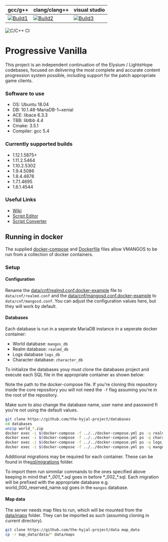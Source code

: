 | gcc/g++           | clang/clang++     | visual studio     |
|-------------------|-------------------|-------------------|
| [![Build1][1]][10]| [![Build2][2]][10]| [![Build3][3]][10]|

[1]: https://travis-badge.herokuapp.com/repos/vmangos/core/branches/development/1?use_travis_com=true
[2]: https://travis-badge.herokuapp.com/repos/vmangos/core/branches/development/2?use_travis_com=true
[3]: https://travis-badge.herokuapp.com/repos/vmangos/core/branches/development/3?use_travis_com=true

[10]: https://travis-ci.com/github/vmangos/core


![C/C++ CI](https://github.com/vmangos/core/workflows/C/C++%20CI/badge.svg)

# Progressive Vanilla
This project is an independent continuation of the Elysium / LightsHope codebases, focused on delivering the most complete and accurate content progression system possible, including support for the patch appropriate game clients.

### Software to use
- OS: Ubuntu 18.04
- DB: 10.1.48-MariaDB-1~xenial
- ACE: libace 6.3.3
- TBB: libtbb 4.4
- Cmake: 3.5.1
- Compiler: gcc 5.4

### Currently supported builds
- 1.12.1.5875+
- 1.11.2.5464
- 1.10.2.5302
- 1.9.4.5086
- 1.8.4.4878
- 1.7.1.4695
- 1.6.1.4544

### Useful Links
- [Wiki](https://github.com/vmangos/wiki)
- [Script Editor](https://github.com/brotalnia/scripteditor)
- [Script Converter](https://github.com/vmangos/ScriptConverter)

## Running in docker

The supplied [docker-compose](docker-compose.yaml) and
[Dockerfile](docker/Dockerfile) files allow VMANGOS to be run from a collection
of docker containers.

### Setup

#### Configuration

Rename the
[data/cnf/realmd.conf.docker-example](data/cnf/realmd.conf.docker-example) file
to `data/cnf/realmd.conf` and the
[data/cnf/mangosd.conf.docker-example](data/cnf/mangosd.conf.docker-example) to
`data/cnf/mangosd.conf`. You can adjust the configuration values here, but they
will work by default.

#### Databases

Each database is run in a seperate MariaDB instance in a seperate docker
container:

* World database: `mangos_db`
* Realm database: `realmd_db`
* Logs database `logs_db`
* Character database: `character_db`

To initialize the databases youy must clone the databases project and execute
each SQL file in the appropriate container as shown below:

Note the path to the docker-compose file. If you're cloning this repository
inside the core repository you will not need the `-f` flag assuming you're in
the root of the repository.

Make sure to also change the database name, user name and password fi you're not
using the default values.

```sh
git clone https://github.com/the-hyjal-project/databases
cd databases
unzip world_*.zip
docker exec -i $(docker-compose -f ../../docker-compose.yml ps -q realmd_db) mysql -uroot --password=realmd realmd < auth.sql
docker exec -i $(docker-compose -f ../../docker-compose.yml ps -q characters_db) mysql -uroot --password=characers characters < chars.sql
docker exec -i $(docker-compose -f ../../docker-compose.yml ps -q logs_db) mysql -uroot --password=logs logs < logs.sql
docker exec -i $(docker-compose -f ../../docker-compose.yml ps -q mangos_db) mysql -uroot --password=mangos mangos < world.sql
```

Additional migrations may be required for each container. These can be found in
the[sql/migrations](sql/migrations) folder.

To import them run simmilar commands to the ones specified above keeping in mind
that \**\_001\_\**.sql goes in before \*\_002\_\*.sql. Each migration will be
prefixed with the appropriate database e.g. world\_000\_reserved\_name.sql goes
in the `mangos` database.

#### Map data

The server needs map files to run, which will be mounted from the
[data/maps](data/maps) folder. They can be imported as such (assuming cloning in
current directory).

```sh
git clone https://github.com/the-hyjal-project/data map_data
cp -r map_data/data/* data/maps
```
